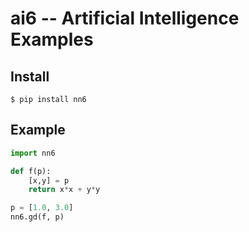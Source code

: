 # ai6 -- Artificial Intelligence Examples

## Install

```
$ pip install nn6
```

## Example

```py
import nn6

def f(p):
	[x,y] = p
	return x*x + y*y

p = [1.0, 3.0]
nn6.gd(f, p)
```

